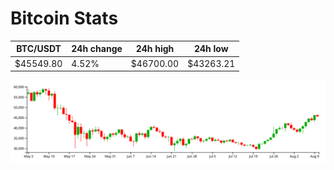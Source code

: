 # Bitcoin Stats

BTC/USDT|24h change|24h high|24h low|
|---|---|---|---|
|$45549.80|4.52%|$46700.00|$43263.21|

<img src="./chart.svg">
